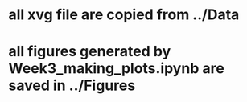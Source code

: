 # all xvg file are copied from ../Data

# all figures generated by Week3_making_plots.ipynb are saved in ../Figures